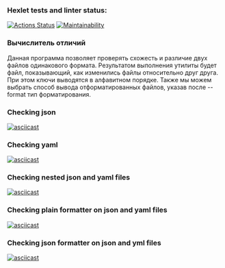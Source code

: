 ### Hexlet tests and linter status:
[![Actions Status](https://github.com/Hamzi25/frontend-project-lvl2/workflows/hexlet-check/badge.svg)](https://github.com/Hamzi25/frontend-project-lvl2/actions)
[![Maintainability](https://api.codeclimate.com/v1/badges/a88d8eeb3c439c72b6b9/maintainability)](https://codeclimate.com/github/Hamzi25/frontend-project-lvl2/maintainability)


### Вычислитель отличий
Данная программа позволяет проверять схожесть и различие двух файлов одинакового формата.
Результатом выполнения утилиты будет файл, показывающий, как изменились файлы относительно друг друга. При этом ключи выводятся в алфавитном порядке.
Также мы можем выбрать способ вывода отформатированных файлов, указав после --format тип форматирования.
### Checking json
[![asciicast](https://asciinema.org/a/XpIybnTEvd3bXGJMjsi4ZkLQP.svg)](https://asciinema.org/a/XpIybnTEvd3bXGJMjsi4ZkLQP)
### Checking yaml
[![asciicast](https://asciinema.org/a/raq8BLmMYD3aESQAhuRwnmRMc.svg)](https://asciinema.org/a/raq8BLmMYD3aESQAhuRwnmRMc)
### Checking nested json and yaml files
[![asciicast](https://asciinema.org/a/Pc2WCLkEEuYMIzrBGzfRqNdiq.svg)](https://asciinema.org/a/Pc2WCLkEEuYMIzrBGzfRqNdiq)
### Checking plain formatter on json and yaml files
[![asciicast](https://asciinema.org/a/LYsHYgniXB6WpuT7CEa0AYFBK.svg)](https://asciinema.org/a/LYsHYgniXB6WpuT7CEa0AYFBK)
### Checking json formatter on json and yml files
[![asciicast](https://asciinema.org/a/T7vI1XGyWh07raO3bxr7jf16h.svg)](https://asciinema.org/a/T7vI1XGyWh07raO3bxr7jf16h)

